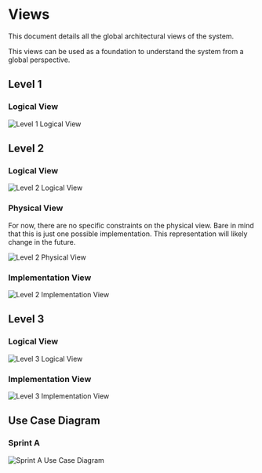 # Views

This document details all the global architectural views of the system.

This views can be used as a foundation to understand the system from a global perspective.

## Level 1

### Logical View

![Level 1 Logical View](level-1/assets/logical-view.svg)

## Level 2

### Logical View

![Level 2 Logical View](level-2/assets/logical-view.svg)

### Physical View

For now, there are no specific constraints on the physical view. Bare in mind that this is just one possible implementation. This representation will likely change in the future.

![Level 2 Physical View](level-2/assets/physical-view.svg)

### Implementation View

![Level 2 Implementation View](level-2/assets/implemantation-view.svg)

## Level 3

### Logical View

![Level 3 Logical View](level-3/assets/logical-view.svg)

### Implementation View

![Level 3 Implementation View](level-3/assets/implemantation-view.svg)

## Use Case Diagram

### Sprint A

![Sprint A Use Case Diagram](assets/ucd-sprint-a.svg)
